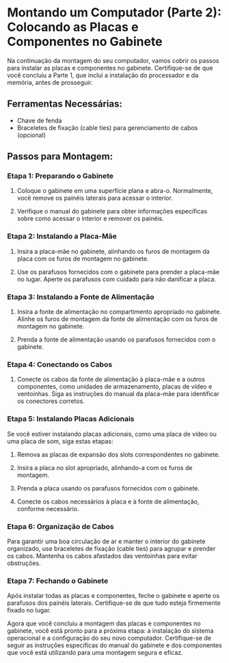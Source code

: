 # Montando um Computador (Parte 2): Colocando as Placas e Componentes no Gabinete
Na continuação da montagem do seu computador, vamos cobrir os passos para instalar as placas e componentes no gabinete. Certifique-se de que você concluiu a Parte 1, que inclui a instalação do processador e da memória, antes de prosseguir.

## Ferramentas Necessárias:
- Chave de fenda
- Braceletes de fixação (cable ties) para gerenciamento de cabos (opcional)

## Passos para Montagem:
### Etapa 1: Preparando o Gabinete

1. Coloque o gabinete em uma superfície plana e abra-o. Normalmente, você remove os painéis laterais para acessar o interior.

2. Verifique o manual do gabinete para obter informações específicas sobre como acessar o interior e remover os painéis.

### Etapa 2: Instalando a Placa-Mãe
1. Insira a placa-mãe no gabinete, alinhando os furos de montagem da placa com os furos de montagem no gabinete.

2. Use os parafusos fornecidos com o gabinete para prender a placa-mãe no lugar. Aperte os parafusos com cuidado para não danificar a placa.

### Etapa 3: Instalando a Fonte de Alimentação
1. Insira a fonte de alimentação no compartimento apropriado no gabinete. Alinhe os furos de montagem da fonte de alimentação com os furos de montagem no gabinete.

2. Prenda a fonte de alimentação usando os parafusos fornecidos com o gabinete.

### Etapa 4: Conectando os Cabos
1. Conecte os cabos da fonte de alimentação à placa-mãe e a outros componentes, como unidades de armazenamento, placas de vídeo e ventoinhas. Siga as instruções do manual da placa-mãe para identificar os conectores corretos.

### Etapa 5: Instalando Placas Adicionais
Se você estiver instalando placas adicionais, como uma placa de vídeo ou uma placa de som, siga estas etapas:

1. Remova as placas de expansão dos slots correspondentes no gabinete.

2. Insira a placa no slot apropriado, alinhando-a com os furos de montagem.

3. Prenda a placa usando os parafusos fornecidos com o gabinete.

4. Conecte os cabos necessários à placa e à fonte de alimentação, conforme necessário.

### Etapa 6: Organização de Cabos
Para garantir uma boa circulação de ar e manter o interior do gabinete organizado, use braceletes de fixação (cable ties) para agrupar e prender os cabos. Mantenha os cabos afastados das ventoinhas para evitar obstruções.

### Etapa 7: Fechando o Gabinete
Após instalar todas as placas e componentes, feche o gabinete e aperte os parafusos dos painéis laterais. Certifique-se de que tudo esteja firmemente fixado no lugar.

Agora que você concluiu a montagem das placas e componentes no gabinete, você está pronto para a próxima etapa: a instalação do sistema operacional e a configuração do seu novo computador. Certifique-se de seguir as instruções específicas do manual do gabinete e dos componentes que você está utilizando para uma montagem segura e eficaz.